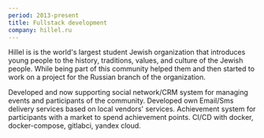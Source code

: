 ```yaml
---
period: 2013-present
title: Fullstack development
company: hillel.ru
---
```


Hillel is is the world's largest student Jewish organization that introduces young people to the history, traditions, values, and culture of the Jewish people. While being part of this community helped them and then started to work on a project for the Russian branch of the organization.

Developed and now supporting social network/CRM system for managing events and participants of the community. Developed own Email/Sms delivery services based on local vendors' services. Achievement system for participants with a market to spend achievement points. CI/CD with docker, docker-compose, gitlabci, yandex cloud.
